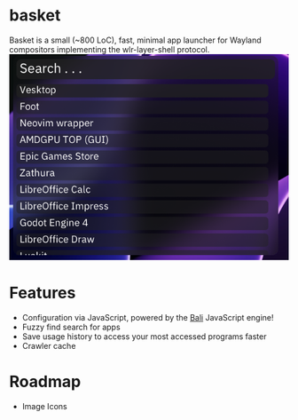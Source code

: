 # basket
Basket is a small (~800 LoC), fast, minimal app launcher for Wayland compositors implementing the wlr-layer-shell protocol. \
![basket](assets/screenshot.png)

# Features
* Configuration via JavaScript, powered by the [Bali](https://github.com/ferus-web/bali) JavaScript engine!
* Fuzzy find search for apps
* Save usage history to access your most accessed programs faster
* Crawler cache

# Roadmap
* Image Icons
